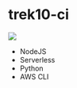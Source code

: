 # trek10-ci


[![](https://images.microbadger.com/badges/image/trek10/ci.svg)](http://microbadger.com/images/trek10/ci "Get your own image badge on microbadger.com")

- NodeJS
- Serverless
- Python
- AWS CLI
